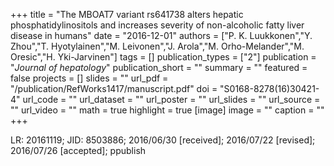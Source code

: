 +++
title = "The MBOAT7 variant rs641738 alters hepatic phosphatidylinositols and increases severity of non-alcoholic fatty liver disease in humans"
date = "2016-12-01"
authors = ["P. K. Luukkonen","Y. Zhou","T. Hyotylainen","M. Leivonen","J. Arola","M. Orho-Melander","M. Oresic","H. Yki-Jarvinen"]
tags = []
publication_types = ["2"]
publication = "_Journal of hepatology_"
publication_short = ""
summary = ""
featured = false
projects = []
slides = ""
url_pdf = "/publication/RefWorks1417/manuscript.pdf"
doi = "S0168-8278(16)30421-4"
url_code = ""
url_dataset = ""
url_poster = ""
url_slides = ""
url_source = ""
url_video = ""
math = true
highlight = true
[image]
image = ""
caption = ""
+++

LR: 20161119; JID: 8503886; 2016/06/30 [received]; 2016/07/22 [revised]; 2016/07/26 [accepted]; ppublish
